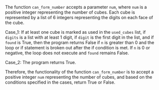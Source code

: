 The function `can_form_number` accepts a parameter `num`, where `num` is a positive integer representing the number of cubes. Each cube is represented by a list of 6 integers representing the digits on each face of the cube. 

Case_1: If at least one cube is marked as used in the `used_cubes` list, if `digits` is a list with at least 1 digit, if `digit` is the first digit in the list, and if `found` is True, then the program returns False if `n` is greater than 0 and the loop or if statement is broken out after the if condition is met. If `n` is 0 or negative, the loop does not execute and `found` remains False.

Case_2: The program returns True.

Therefore, the functionality of the function `can_form_number` is to accept a positive integer `num` representing the number of cubes, and based on the conditions specified in the cases, return True or False.